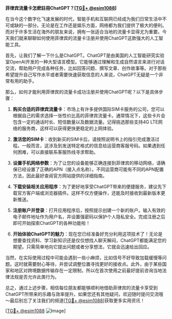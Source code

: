 **菲律宾流量卡怎麽註冊ChatGPT？[[TG💪+ @esim1088](https://t.me/s/esim1088)]**

在当今这个数字化飞速发展的时代，智能手机和互联网已经成为我们日常生活中不可或缺的一部分。无论是在工作还是娱乐方面，网络都为我们提供了极大的便利。而对于许多生活在海外的朋友来说，拥有一张适合当地的流量卡显得尤为重要。今天我们就来聊聊如何使用菲律宾的流量卡注册并使用ChatGPT这款强大的人工智能工具。

首先，让我们了解一下什么是ChatGPT。ChatGPT是由美国的人工智能研究实验室OpenAI开发的一种大型语言模型。它能够通过理解和生成自然语言来进行对话交流，帮助用户完成各种任务，比如回答问题、撰写文章、创作故事等。对于那些希望提升自己写作水平或者需要快速获取信息的人来说，ChatGPT无疑是一个非常有用的助手。

那么，如何才能利用菲律宾的流量卡成功注册并使用ChatGPT呢？以下是具体步骤：

1. **购买合适的菲律宾流量卡**：市场上有许多提供国际SIM卡服务的公司，您可以根据自己的需求选择一张性价比高的菲律宾流量卡。通常情况下，这些卡片会包含一定的通话时长、短信数量以及数据流量。记得挑选那些支持4G LTE网络的服务商，这样可以获得更快更稳定的上网体验。

2. **激活您的SIM卡**：收到新买的SIM卡后，请按照说明书上的指引完成激活过程。一般而言，这涉及到发送特定格式的信息给运营商客服号码。如果遇到任何困难，可以直接联系客服热线寻求帮助。

3. **设置手机网络参数**：为了让您的设备能够正确连接到菲律宾的移动网络，请确保已经设置了正确的APN（接入点名称）。不同运营商可能有不同的APN配置方法，因此最好查阅官方网站提供的详细指南。

4. **下载安装相关应用程序**：为了更好地享受ChatGPT带来的便捷服务，建议先下载官方客户端或浏览器插件。这样不仅方便操作，还能及时接收到最新版本更新推送。

5. **注册账户并登录**：打开应用程序后，按照提示创建一个新的账户。输入有效的电子邮件地址作为用户名，并设置强密码以保护个人隐私安全。完成注册之后即可开始探索ChatGPT的各种功能啦！

6. **开始体验ChatGPT的魅力**：现在您已经准备好充分利用这项技术了！无论是想要查找资料、学习新知识还是仅仅想找人聊天解闷，ChatGPT都能满足您的期望。只需简单地向它提出问题或者分享想法，它就会迅速给出回应。

当然，在实际使用过程中可能会遇到一些小麻烦，比如信号不好导致加载缓慢等问题。这时就需要耐心等待，并尝试调整位置寻找更好的接收点。此外，由于某些国家和地区对跨境数据传输存在一定限制，所以在首次使用之前最好提前咨询当地法律法规是否允许此类行为。

总之，通过上述步骤，相信每位朋友都能够顺利地借助菲律宾的流量卡享受到ChatGPT所带来的乐趣与效率提升。如果您还有其他疑问，欢迎随时提问交流哦～最后别忘了关注我们的频道[[TG💪+ @esim1088](https://t.me/s/esim1088)]获取更多实用资讯！

[[TG💪+ @esim1088](https://t.me/s/esim1088) ![Image](https://i.postimg.cc/4NQfJmqS/Snipaste-2025-05-13-00-14-12.png)]